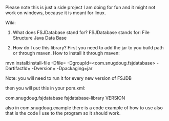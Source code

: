 Please note this is just a side project I am doing for fun and it might not work on windows, because it is meant for linux.

Wiki:
1. What does FSJDatabase stand for?
FSJDatabase stands for:
File
Structure
Java
Data
Base

3. How do I use this library?
First you need to add the jar to you build path or through maven.
How to install it through maven:

mvn install:install-file -Dfile=<path> -DgroupId=<com.snugdoug.fsjdatabase> -DartifactId=<fsjdatabase-library> -Dversion=<version> -Dpackaging=jar

Note: you will need to run it for every new version of FSJDB

then you will put this in your pom.xml:

<dependency>
    <groupId>com.snugdoug.fsjdatabase</groupId>
    <artifactId>fsjdatabase-library</artifactId>
    <version>VERSION</version>
</dependency>

also in com.snugdoug.example there is a code example of how to use also that is the code I use to the program so it should work.


   
